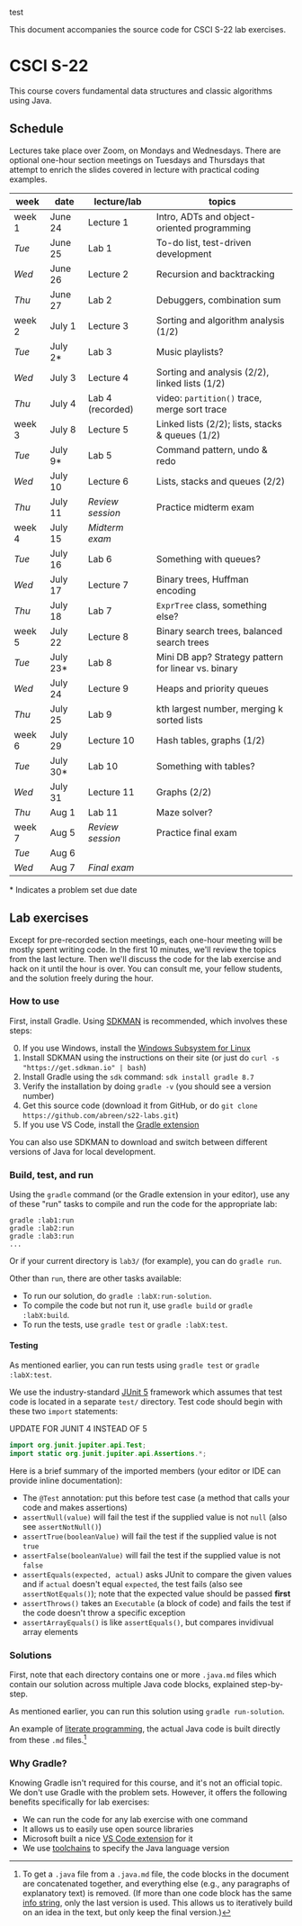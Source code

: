 test

This document accompanies the source code for CSCI S-22 lab exercises.

# CSCI S-22

This course covers fundamental data structures and classic algorithms using Java.

## Schedule

Lectures take place over Zoom, on Mondays and Wednesdays. There are optional
one-hour section meetings on Tuesdays and Thursdays that attempt to enrich the
slides covered in lecture with practical coding examples.

| week   | date      | lecture/lab      | topics                                              |
| ------ | --------- | ---------------- | --------------------------------------------------- |
| week 1 | June 24   | Lecture 1        | Intro, ADTs and object-oriented programming         |
| _Tue_  | June 25   | Lab 1            | To-do list, test-driven development                 |
| _Wed_  | June 26   | Lecture 2        | Recursion and backtracking                          |
| _Thu_  | June 27   | Lab 2            | Debuggers, combination sum                          |
| week 2 | July 1    | Lecture 3        | Sorting and algorithm analysis (1/2)                |
| _Tue_  | July 2\*  | Lab 3            | Music playlists?                                    |
| _Wed_  | July 3    | Lecture 4        | Sorting and analysis (2/2), linked lists (1/2)      |
| _Thu_  | July 4    | Lab 4 (recorded) | video: `partition()` trace, merge sort trace        |
| week 3 | July 8    | Lecture 5        | Linked lists (2/2); lists, stacks & queues (1/2)    |
| _Tue_  | July 9\*  | Lab 5            | Command pattern, undo & redo                        |
| _Wed_  | July 10   | Lecture 6        | Lists, stacks and queues (2/2)                      |
| _Thu_  | July 11   | _Review session_ | Practice midterm exam                               |
| week 4 | July 15   | _Midterm exam_   |                                                     |
| _Tue_  | July 16   | Lab 6            | Something with queues?                              |
| _Wed_  | July 17   | Lecture 7        | Binary trees, Huffman encoding                      |
| _Thu_  | July 18   | Lab 7            | `ExprTree` class, something else?                   |
| week 5 | July 22   | Lecture 8        | Binary search trees, balanced search trees          |
| _Tue_  | July 23\* | Lab 8            | Mini DB app? Strategy pattern for linear vs. binary |
| _Wed_  | July 24   | Lecture 9        | Heaps and priority queues                           |
| _Thu_  | July 25   | Lab 9            | kth largest number, merging k sorted lists          |
| week 6 | July 29   | Lecture 10       | Hash tables, graphs (1/2)                           |
| _Tue_  | July 30\* | Lab 10           | Something with tables?                              |
| _Wed_  | July 31   | Lecture 11       | Graphs (2/2)                                        |
| _Thu_  | Aug 1     | Lab 11           | Maze solver?                                        |
| week 7 | Aug 5     | _Review session_ | Practice final exam                                 |
| _Tue_  | Aug 6     |                  |                                                     |
| _Wed_  | Aug 7     | _Final exam_     |                                                     |

\* Indicates a problem set due date

## Lab exercises

Except for pre-recorded section meetings, each one-hour meeting will be mostly spent
writing code. In the first 10 minutes, we'll review the topics from the last lecture.
Then we'll discuss the code for the lab exercise and hack on it until the hour is over.
You can consult me, your fellow students, and the solution freely during the hour.

### How to use

First, install Gradle. Using [SDKMAN](https://sdkman.io/) is recommended, which
involves these steps:

0. If you use Windows, install the [Windows Subsystem for Linux][wsl]
1. Install SDKMAN using the instructions on their site (or just do `curl -s "https://get.sdkman.io" | bash`)
2. Install Gradle using the `sdk` command: `sdk install gradle 8.7`
3. Verify the installation by doing `gradle -v` (you should see a version number)
4. Get this source code (download it from GitHub, or do `git clone https://github.com/abreen/s22-labs.git`)
5. If you use VS Code, install the [Gradle extension][gradle-extension]

You can also use SDKMAN to download and switch between different versions of Java for
local development.

### Build, test, and run

Using the `gradle` command (or the Gradle extension in your editor), use any of
these "run" tasks to compile and run the code for the appropriate lab:

    gradle :lab1:run
    gradle :lab2:run
    gradle :lab3:run
    ...

Or if your current directory is `lab3/` (for example), you can do `gradle run`.

Other than `run`, there are other tasks available:

- To run our solution, do `gradle :labX:run-solution`.
- To compile the code but not run it, use `gradle build` or `gradle :labX:build`.
- To run the tests, use `gradle test` or `gradle :labX:test`.

#### Testing

As mentioned earlier, you can run tests using `gradle test`
or `gradle :labX:test`.

We use the industry-standard
[JUnit 5][junit] framework which assumes that test
code is located in a separate `test/` directory. Test code
should begin with these two `import` statements:

UPDATE FOR JUNIT 4 INSTEAD OF 5

```java
import org.junit.jupiter.api.Test;
import static org.junit.jupiter.api.Assertions.*;
```

Here is a brief summary of the imported members (your editor
or IDE can provide inline documentation):

- The `@Test` annotation: put this before test case (a method
  that calls your code and makes assertions)
- `assertNull(value)` will fail the test if the supplied value is
  not `null` (also see `assertNotNull()`)
- `assertTrue(booleanValue)` will fail the test if the supplied
  value is not `true`
- `assertFalse(booleanValue)` will fail the test if the supplied
  value is not `false`
- `assertEquals(expected, actual)` asks JUnit to compare the
  given values and if `actual` doesn't equal `expected`, the test
  fails (also see `assertNotEquals()`); note that the expected
  value should be passed **first**
- `assertThrows()` takes an `Executable` (a block of code) and
  fails the test if the code doesn't throw a specific exception
- `assertArrayEquals()` is like `assertEquals()`, but compares
  invidivual array elements

### Solutions

First, note that each directory contains one or more `.java.md` files which
contain our solution across multiple Java code blocks, explained step-by-step.

As mentioned earlier, you can run this solution using `gradle run-solution`.

An example of [literate programming][literate], the actual Java code is
built directly from these `.md` files.[^1]

### Why Gradle?

Knowing Gradle isn't required for this course, and it's not an official topic.
We don't use Gradle with the problem sets. However, it offers the following
benefits specifically for lab exercises:

- We can run the code for any lab exercise with one command
- It allows us to easily use open source libraries
- Microsoft built a nice [VS Code extension][gradle-extension] for it
- We use [toolchains][toolchains] to specify the Java language version

[^1]:
    To get a `.java` file from a `.java.md` file, the code blocks in
    the document are concatenated together, and everything else (e.g.,
    any paragraphs of explanatory text) is removed.
    (If more than one code block has the same
    [info string][info-string], only the last version is used. This
    allows us to iteratively build on an idea in the text, but only
    keep the final version.)

[wsl]: https://learn.microsoft.com/en-us/windows/wsl/install
[gradle-extension]: https://marketplace.visualstudio.com/items?itemName=vscjava.vscode-gradle
[toolchains]: https://docs.gradle.org/current/samples/sample_jvm_multi_project_with_toolchains.html
[literate]: https://en.wikipedia.org/wiki/Literate_programming
[info-string]: https://spec.commonmark.org/0.31.2/#info-string
[junit]: https://junit.org/junit5/
